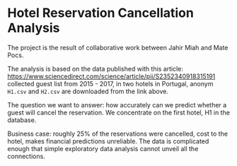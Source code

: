 # Hotel Reservation Cancellation Analysis

The project is the result of collaborative work between Jahir Miah and Mate Pocs. 

The analysis is based on the data published with this article:
https://www.sciencedirect.com/science/article/pii/S2352340918315191
collected guest list from 2015 - 2017, in two hotels in Portugal, anonym
`H1.csv` and `H2.csv` are downloaded from the link above. 
<br>

The question we want to answer: how accurately can we predict whether a guest will cancel the reservation. We concentrate on the first hotel, H1 in the database. 
<br>

Business case: roughly 25% of the reservations were cancelled, cost to the hotel, makes financial predictions unreliable. The data is complicated enough that simple exploratory data analysis cannot unveil all the connections. 
<br>
